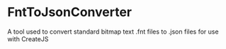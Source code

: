 # FntToJsonConverter
A tool used to convert standard bitmap text .fnt files to .json files for use with CreateJS
